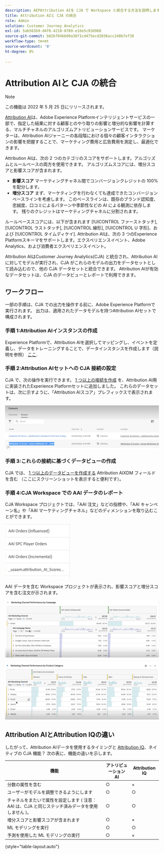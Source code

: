 ```yaml
---
description: AEPAttribution AIを CJA で Workspace と統合する方法を説明します。
title: Attribution AIと CJA の統合
role: Admin
solution: Customer Journey Analytics
exl-id: 5ab563b9-d4f6-4210-8789-e16e5c93d968
source-git-commit: b82bf04bb09a38f1cd475ecd2036acc240b7ef38
workflow-type: tm+mt
source-wordcount: '0'
ht-degree: 0%

---
```


# Attribution AIと CJA の統合

>[!NOTE]
>
>この機能は 2022 年 5 月 25 日にリリースされます。

[Attribution AI](https://experienceleague.adobe.com/docs/experience-platform/intelligent-services/attribution-ai/overview.html?lang=en)は、Adobe Experience Platformインテリジェントサービスの一部で、指定した結果に対する顧客とのやり取りの影響と増分的な影響を計算する、マルチチャネルのアルゴリズムアトリビューションサービスです。 マーケターは、Attribution AIジャーニーの各段階における個々の顧客インタラクションの影響を把握することで、マーケティング費用と広告費用を測定し、最適化できます。

Attribution AIは、次の 2 つのカテゴリのスコアをサポートします。アルゴリズムとルールベースの両方を使用できます。 アルゴリズムスコアには、増分スコアと影響スコアが含まれます。

* **影響スコア** マーケティングチャネル間でコンバージョンクレジットの 100%を配分します。
* **増分スコア** まず、マーケティングを行わなくても達成できたコンバージョンベースラインを考慮します。 このベースラインは、既存のブランド認知度、忠誠度、口コミによるパターンや季節性などの AI による観測に依存します。 残りのクレジットはマーケティングチャネルに分割されます。

ルールベーススコアには、以下が含まれます [!UICONTROL ファーストタッチ], [!UICONTROL ラストタッチ], [!UICONTROL 線形], [!UICONTROL U 字形]、および [!UICONTROL タイムディケイ]. Attribution AIは、次の 3 つのExperience Platformスキーマをサポートします。エクスペリエンスイベント、Adobe Analytics、および消費者エクスペリエンスイベント。

Attribution AIはCustomer Journey Analytics(CJA) と統合され、Attribution AIに対してモデルが実行され、CJA がこれらのモデルの出力をデータセットとして読み込むので、他の CJA データセットと統合できます。 Attribution AIが有効なデータセットは、CJA のデータビューとレポートで利用できます。

## ワークフロー

一部の手順は、CJA での出力を操作する前に、Adobe Experience Platformで実行されます。 出力は、適用されたデータモデルを持つAttribution AIセットで構成されます。

### 手順 1:Attribution AIインスタンスの作成

Experience Platformで、Attribution AIを選択してマッピングし、イベントを定義し、データをトレーニングすることで、データインスタンスを作成します（説明を参照） [ここ](https://experienceleague.adobe.com/docs/experience-platform/intelligent-services/attribution-ai/user-guide.html).

### 手順 2:Attribution AIセットへの CJA 接続の設定

CJA で、次の操作を実行できます。 [1 つ以上の接続を作成](/help/connections/create-connection.md) を、Attribution AI用に実装されたExperience Platformセットに追加しました。 これらのデータセットは、次に示すように、「Attribution AIスコア」プレフィックスで表示されます。

![AAI スコア](assets/aai-scores.png)

### 手順 3:これらの接続に基づくデータビューの作成

CJA では、 [1 つ以上のデータビューを作成する](/help/data-views/create-dataview.md) Attribution AIXDM フィールドを含む （ここにスクリーンショットを表示すると便利です）。

### 手順 4:CJA Workspace での AAI データのレポート

CJA Workspace プロジェクトでは、「AAI 注文」などの指標や、「AAI キャンペーン名」や「AAI マーケティングチャネル」などのディメンションを取り込むことができます。

![AAI ディメンション](assets/aai-dims.png)

AAI データを含む Workspace プロジェクトが表示され、影響スコアと増分スコアを含む注文が示されます。

![AAI プロジェクト](assets/aai-project.png)

![AAI プロジェクト](assets/aai-project2.png)


## Attribution AIとAttribution IQの違い

したがって、Attribution AIデータを使用するタイミングと [Attribution IQ](/help/analysis-workspace/attribution/overview.md)、ネイティブの CJA 機能？ 次の表に、機能の違いを示します。

| 機能 | アトリビューション AI | Attribution IQ |
| --- | --- | --- |
| 分数の属性を含む | ○ | × |
| ユーザーがモデルを調整できるようにします | ○ | ○ |
| チャネルをまたいで属性を設定します ( 注意：AAI は、CJA と同じステッチ済みデータを使用しません )。 | ○ | ○ |
| 増分スコアと影響スコアが含まれます | ○ | × |
| ML モデリングを実行 | ○ | ○ |
| 予測を使用した ML モデリングの実行 | ○ | × |

{style=&quot;table-layout:auto&quot;}
